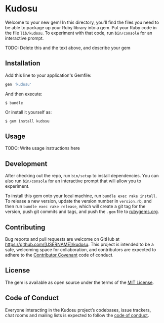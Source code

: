 # Kudosu

Welcome to your new gem! In this directory, you'll find the files you need to be able to package up your Ruby library into a gem. Put your Ruby code in the file `lib/kudosu`. To experiment with that code, run `bin/console` for an interactive prompt.

TODO: Delete this and the text above, and describe your gem

## Installation

Add this line to your application's Gemfile:

```ruby
gem 'kudosu'
```

And then execute:

    $ bundle

Or install it yourself as:

    $ gem install kudosu

## Usage

TODO: Write usage instructions here

## Development

After checking out the repo, run `bin/setup` to install dependencies. You can also run `bin/console` for an interactive prompt that will allow you to experiment.

To install this gem onto your local machine, run `bundle exec rake install`. To release a new version, update the version number in `version.rb`, and then run `bundle exec rake release`, which will create a git tag for the version, push git commits and tags, and push the `.gem` file to [rubygems.org](https://rubygems.org).

## Contributing

Bug reports and pull requests are welcome on GitHub at https://github.com/[USERNAME]/kudosu. This project is intended to be a safe, welcoming space for collaboration, and contributors are expected to adhere to the [Contributor Covenant](http://contributor-covenant.org) code of conduct.

## License

The gem is available as open source under the terms of the [MIT License](https://opensource.org/licenses/MIT).

## Code of Conduct

Everyone interacting in the Kudosu project’s codebases, issue trackers, chat rooms and mailing lists is expected to follow the [code of conduct](https://github.com/[USERNAME]/kudosu/blob/master/CODE_OF_CONDUCT.md).
